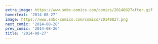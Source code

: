 ```yaml
---
extra_image: https://www.smbc-comics.com/comics/20140827after.gif
hovertext: '2014-08-27'
image: https://www.smbc-comics.com/comics/20140827.png
next_comic: '2014-08-28'
prev_comic: '2014-08-26'
title: '2014-08-27'
---
```



